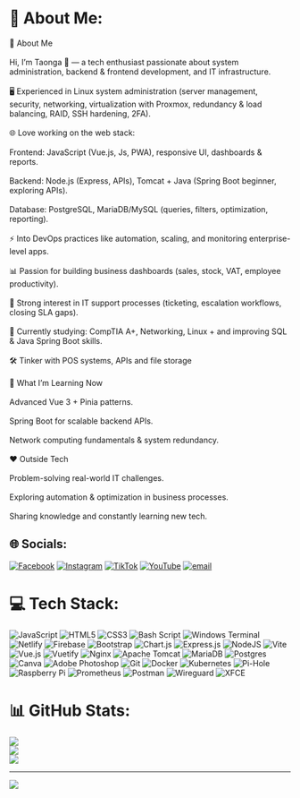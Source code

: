 # 💫 About Me:
🚀 About Me<br><br>Hi, I’m Taonga 👋 — a tech enthusiast passionate about system administration, backend & frontend development, and IT infrastructure.<br><br>🖥️ Experienced in Linux system administration (server management, security, networking, virtualization with Proxmox, redundancy & load balancing, RAID, SSH hardening, 2FA).<br><br>🌐 Love working on the web stack:<br><br>Frontend: JavaScript (Vue.js, Js, PWA), responsive UI, dashboards & reports.<br><br>Backend: Node.js (Express, APIs), Tomcat + Java (Spring Boot beginner, exploring APIs).<br><br>Database: PostgreSQL, MariaDB/MySQL (queries, filters, optimization, reporting).<br><br>⚡ Into DevOps practices like automation, scaling, and monitoring enterprise-level apps.<br><br>📊 Passion for building business dashboards (sales, stock, VAT, employee productivity).<br><br>🔧 Strong interest in IT support processes (ticketing, escalation workflows, closing SLA gaps).<br><br>🎯 Currently studying: CompTIA A+, Networking, Linux + and improving SQL & Java Spring Boot skills.<br><br>🛠️ Tinker with POS systems, APIs and file storage<br><br>🌱 What I’m Learning Now<br><br>Advanced Vue 3 + Pinia patterns.<br><br>Spring Boot for scalable backend APIs.<br><br>Network computing fundamentals & system redundancy.<br><br>❤️ Outside Tech<br><br>Problem-solving real-world IT challenges.<br><br>Exploring automation & optimization in business processes.<br><br>Sharing knowledge and constantly learning new tech.


## 🌐 Socials:
[![Facebook](https://img.shields.io/badge/Facebook-%231877F2.svg?logo=Facebook&logoColor=white)](https://facebook.com/itcontents) [![Instagram](https://img.shields.io/badge/Instagram-%23E4405F.svg?logo=Instagram&logoColor=white)](https://instagram.com/itcontents1) [![TikTok](https://img.shields.io/badge/TikTok-%23000000.svg?logo=TikTok&logoColor=white)](https://tiktok.com/@itcontents) [![YouTube](https://img.shields.io/badge/YouTube-%23FF0000.svg?logo=YouTube&logoColor=white)](https://youtube.com/@itcontents) [![email](https://img.shields.io/badge/Email-D14836?logo=gmail&logoColor=white)](mailto:itcontents2@gmail.com) 

# 💻 Tech Stack:
![JavaScript](https://img.shields.io/badge/javascript-%23323330.svg?style=for-the-badge&logo=javascript&logoColor=%23F7DF1E) ![HTML5](https://img.shields.io/badge/html5-%23E34F26.svg?style=for-the-badge&logo=html5&logoColor=white) ![CSS3](https://img.shields.io/badge/css3-%231572B6.svg?style=for-the-badge&logo=css3&logoColor=white) ![Bash Script](https://img.shields.io/badge/bash_script-%23121011.svg?style=for-the-badge&logo=gnu-bash&logoColor=white) ![Windows Terminal](https://img.shields.io/badge/Windows%20Terminal-%234D4D4D.svg?style=for-the-badge&logo=windows-terminal&logoColor=white) ![Netlify](https://img.shields.io/badge/netlify-%23000000.svg?style=for-the-badge&logo=netlify&logoColor=#00C7B7) ![Firebase](https://img.shields.io/badge/firebase-%23039BE5.svg?style=for-the-badge&logo=firebase) ![Bootstrap](https://img.shields.io/badge/bootstrap-%238511FA.svg?style=for-the-badge&logo=bootstrap&logoColor=white) ![Chart.js](https://img.shields.io/badge/chart.js-F5788D.svg?style=for-the-badge&logo=chart.js&logoColor=white) ![Express.js](https://img.shields.io/badge/express.js-%23404d59.svg?style=for-the-badge&logo=express&logoColor=%2361DAFB) ![NodeJS](https://img.shields.io/badge/node.js-6DA55F?style=for-the-badge&logo=node.js&logoColor=white) ![Vite](https://img.shields.io/badge/vite-%23646CFF.svg?style=for-the-badge&logo=vite&logoColor=white) ![Vue.js](https://img.shields.io/badge/vue.js-%2335495e.svg?style=for-the-badge&logo=vuedotjs&logoColor=%234FC08D) ![Vuetify](https://img.shields.io/badge/Vuetify-1867C0?style=for-the-badge&logo=vuetify&logoColor=AEDDFF) ![Nginx](https://img.shields.io/badge/nginx-%23009639.svg?style=for-the-badge&logo=nginx&logoColor=white) ![Apache Tomcat](https://img.shields.io/badge/apache%20tomcat-%23F8DC75.svg?style=for-the-badge&logo=apache-tomcat&logoColor=black) ![MariaDB](https://img.shields.io/badge/MariaDB-003545?style=for-the-badge&logo=mariadb&logoColor=white) ![Postgres](https://img.shields.io/badge/postgres-%23316192.svg?style=for-the-badge&logo=postgresql&logoColor=white) ![Canva](https://img.shields.io/badge/Canva-%2300C4CC.svg?style=for-the-badge&logo=Canva&logoColor=white) ![Adobe Photoshop](https://img.shields.io/badge/adobe%20photoshop-%2331A8FF.svg?style=for-the-badge&logo=adobe%20photoshop&logoColor=white) ![Git](https://img.shields.io/badge/git-%23F05033.svg?style=for-the-badge&logo=git&logoColor=white) ![Docker](https://img.shields.io/badge/docker-%230db7ed.svg?style=for-the-badge&logo=docker&logoColor=white) ![Kubernetes](https://img.shields.io/badge/kubernetes-%23326ce5.svg?style=for-the-badge&logo=kubernetes&logoColor=white) ![Pi-Hole](https://img.shields.io/badge/pihole-%2396060C.svg?style=for-the-badge&logo=pi-hole&logoColor=white) ![Raspberry Pi](https://img.shields.io/badge/-Raspberry_Pi-C51A4A?style=for-the-badge&logo=Raspberry-Pi) ![Prometheus](https://img.shields.io/badge/Prometheus-E6522C?style=for-the-badge&logo=Prometheus&logoColor=white) ![Postman](https://img.shields.io/badge/Postman-FF6C37?style=for-the-badge&logo=postman&logoColor=white) ![Wireguard](https://img.shields.io/badge/wireguard-%2388171A.svg?style=for-the-badge&logo=wireguard&logoColor=white) ![XFCE](https://img.shields.io/badge/XFCE-%232284F2.svg?style=for-the-badge&logo=xfce&logoColor=white)
# 📊 GitHub Stats:
![](https://github-readme-stats.vercel.app/api?username=itcontents&theme=dark&hide_border=true&include_all_commits=false&count_private=true)<br/>
![](https://nirzak-streak-stats.vercel.app/?user=itcontents&theme=dark&hide_border=true)<br/>
![](https://github-readme-stats.vercel.app/api/top-langs/?username=itcontents&theme=dark&hide_border=true&include_all_commits=false&count_private=true&layout=compact)

---
[![](https://visitcount.itsvg.in/api?id=itcontents&icon=0&color=0)](https://visitcount.itsvg.in)

<!-- Proudly created with GPRM ( https://gprm.itsvg.in ) -->
